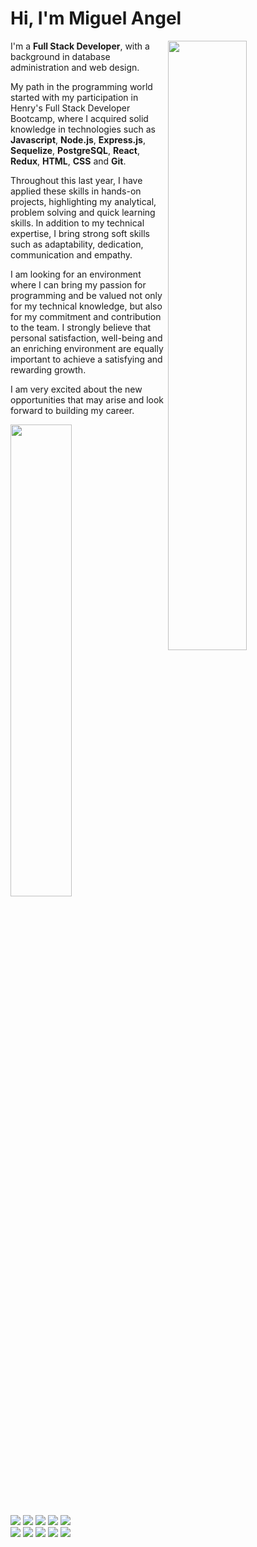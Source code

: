# Hi, I'm Miguel Angel

<div>
  <img width="50%" align="right" src="https://i.postimg.cc/PqdMQ71H/BLACK-MOON.jpg" />
</div>

I'm a **Full Stack Developer**, with a background in database administration and web design.

My path in the programming world started with my participation in Henry's Full Stack Developer Bootcamp, where I acquired solid knowledge in technologies such as **Javascript**, **Node.js**, **Express.js**, **Sequelize**, **PostgreSQL**, **React**, **Redux**, **HTML**, **CSS** and **Git**.

Throughout this last year, I have applied these skills in hands-on projects, highlighting my analytical, problem solving and quick learning skills. In addition to my technical expertise, I bring strong soft skills such as adaptability, dedication, communication and empathy.

I am looking for an environment where I can bring my passion for programming and be valued not only for my technical knowledge, but also for my commitment and contribution to the team.
I strongly believe that personal satisfaction, well-being and an enriching environment are equally important to achieve a satisfying and rewarding growth.

I am very excited about the new opportunities that may arise and look forward to building my career.  

<div align="left">
  <img width="44%" src="https://github-readme-stats.vercel.app/api?username=miguelangelcipriano&show=reviews,discussions_started,discussions_answered,prs_merged,prs_merged_percentage&show_icons=true&theme=transparent&title_color=fe4040&text_color=fff&icon_color=fe4040&border_color=3B4048" />
</div>

##
<div align="left">
  <img src="https://img.shields.io/badge/-Javascript-000?style=for-the-badge&logo=javascript&color=151515&logoColor=000&labelColor=fe4040">
  <img src="https://img.shields.io/badge/-Node.JS-000?style=for-the-badge&logo=node.js&color=151515&logoColor=000&labelColor=fe4040">
  <img src="https://img.shields.io/badge/-Express.JS-000?style=for-the-badge&logo=express&color=151515&logoColor=000&labelColor=fe4040">
  <img src="https://img.shields.io/badge/-Sequelize-000?style=for-the-badge&logo=sequelize&color=151515&logoColor=000&labelColor=fe4040">
  <img src="https://img.shields.io/badge/-PostgreSQL-000?style=for-the-badge&logo=postgresql&color=151515&logoColor=000&labelColor=fe4040">
</div>
<div align="left">
  <img src="https://img.shields.io/badge/-React-000?style=for-the-badge&logo=react&color=151515&logoColor=000&labelColor=fe4040">
  <img src="https://img.shields.io/badge/-Redux-000?style=for-the-badge&logo=redux&color=151515&logoColor=000&labelColor=fe4040">
  <img src="https://img.shields.io/badge/-HTML-000?style=for-the-badge&logo=html5&color=151515&logoColor=000&labelColor=fe4040">
  <img src="https://img.shields.io/badge/-CSS-000?style=for-the-badge&logo=css3&color=151515&logoColor=000&labelColor=fe4040">
  <img src="https://img.shields.io/badge/-GIT-000?style=for-the-badge&logo=git&color=151515&logoColor=000&labelColor=fe4040">
</div>
